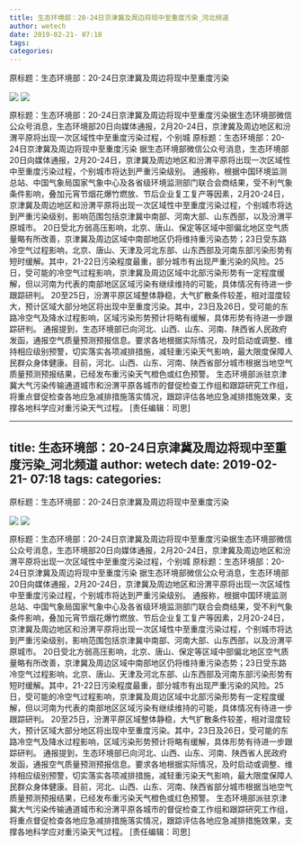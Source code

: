 ```yaml
---
title: 生态环境部：20-24日京津冀及周边将现中至重度污染_河北频道
author: wetech
date: 2019-02-21- 07:18
tags: 
categories: 
---
```

原标题：生态环境部：20-24日京津冀及周边将现中至重度污染
<!-- more -->
                
<img align="center" border="0" src="http://p1.ifengimg.com/fck/2019_08/c761861b7953eff_w550_h367.jpg" />
                
<img align="center" border="0" src="http://p2.ifengimg.com/a/2016/0810/204c433878d5cf9size1_w16_h16.png" />
            
原标题：生态环境部：20-24日京津冀及周边将现中至重度污染据生态环境部微信公众号消息，生态环境部20日向媒体通报，2月20-24日，京津冀及周边地区和汾渭平原将出现一次区域性中至重度污染过程，个别城
原标题：生态环境部：20-24日京津冀及周边将现中至重度污染
据生态环境部微信公众号消息，生态环境部20日向媒体通报，2月20-24日，京津冀及周边地区和汾渭平原将出现一次区域性中至重度污染过程，个别城市将达到严重污染级别。
通报称，根据中国环境监测总站、中国气象局国家气象中心及各省级环境监测部门联合会商结果，受不利气象条件影响，叠加元宵节烟花爆竹燃放、节后企业复工复产等因素，2月20-24日，京津冀及周边地区和汾渭平原将出现一次区域性中至重度污染过程，个别城市将达到严重污染级别，影响范围包括京津冀中南部、河南大部、山东西部，以及汾渭平原城市。
20日受北方弱高压影响，北京、唐山、保定等区域中部偏北地区空气质量略有所改善，京津冀及周边区域中南部地区仍将维持重污染态势；23日受东路冷空气过程影响，北京、唐山、天津及河北东部、山东西部及河南东部污染形势有短时缓解。其中，21-22日污染程度最重，部分城市有出现严重污染的风险。25日，受可能的冷空气过程影响，京津冀及周边区域中北部污染形势有一定程度缓解，但以河南为代表的南部地区区域污染有继续维持的可能，具体情况有待进一步跟踪研判。
20至25日，汾渭平原区域整体静稳，大气扩散条件较差，相对湿度较大，预计区域大部分地区将出现中至重度污染。其中，23日及26日，受可能的东路冷空气及降水过程影响，区域污染形势预计将略有缓解，具体形势有待进一步跟踪研判。
通报提到，生态环境部已向河北、山西、山东、河南、陕西省人民政府发函，通报空气质量预测预报信息。要求各地根据实际情况，及时启动或调整、维持相应级别预警，切实落实各项减排措施，减轻重污染天气影响，最大限度保障人民群众身体健康。目前，河北、山西、山东、河南、陕西省部分城市根据当地空气质量预测预报结果，已经发布重污染天气橙色或红色预警。
生态环境部派驻京津冀大气污染传输通道城市和汾渭平原各城市的督促检查工作组和跟踪研究工作组，将重点督促检查各地应急减排措施落实情况，跟踪评估各地应急减排措施效果，支撑各地科学应对重污染天气过程。
[责任编辑：司思]
            
---
title: 生态环境部：20-24日京津冀及周边将现中至重度污染_河北频道
author: wetech
date: 2019-02-21- 07:18
tags: 
categories: 
---
原标题：生态环境部：20-24日京津冀及周边将现中至重度污染
<!-- more -->
                
<img align="center" border="0" src="http://p1.ifengimg.com/fck/2019_08/c761861b7953eff_w550_h367.jpg" />
                
<img align="center" border="0" src="http://p2.ifengimg.com/a/2016/0810/204c433878d5cf9size1_w16_h16.png" />
            
原标题：生态环境部：20-24日京津冀及周边将现中至重度污染据生态环境部微信公众号消息，生态环境部20日向媒体通报，2月20-24日，京津冀及周边地区和汾渭平原将出现一次区域性中至重度污染过程，个别城
原标题：生态环境部：20-24日京津冀及周边将现中至重度污染
据生态环境部微信公众号消息，生态环境部20日向媒体通报，2月20-24日，京津冀及周边地区和汾渭平原将出现一次区域性中至重度污染过程，个别城市将达到严重污染级别。
通报称，根据中国环境监测总站、中国气象局国家气象中心及各省级环境监测部门联合会商结果，受不利气象条件影响，叠加元宵节烟花爆竹燃放、节后企业复工复产等因素，2月20-24日，京津冀及周边地区和汾渭平原将出现一次区域性中至重度污染过程，个别城市将达到严重污染级别，影响范围包括京津冀中南部、河南大部、山东西部，以及汾渭平原城市。
20日受北方弱高压影响，北京、唐山、保定等区域中部偏北地区空气质量略有所改善，京津冀及周边区域中南部地区仍将维持重污染态势；23日受东路冷空气过程影响，北京、唐山、天津及河北东部、山东西部及河南东部污染形势有短时缓解。其中，21-22日污染程度最重，部分城市有出现严重污染的风险。25日，受可能的冷空气过程影响，京津冀及周边区域中北部污染形势有一定程度缓解，但以河南为代表的南部地区区域污染有继续维持的可能，具体情况有待进一步跟踪研判。
20至25日，汾渭平原区域整体静稳，大气扩散条件较差，相对湿度较大，预计区域大部分地区将出现中至重度污染。其中，23日及26日，受可能的东路冷空气及降水过程影响，区域污染形势预计将略有缓解，具体形势有待进一步跟踪研判。
通报提到，生态环境部已向河北、山西、山东、河南、陕西省人民政府发函，通报空气质量预测预报信息。要求各地根据实际情况，及时启动或调整、维持相应级别预警，切实落实各项减排措施，减轻重污染天气影响，最大限度保障人民群众身体健康。目前，河北、山西、山东、河南、陕西省部分城市根据当地空气质量预测预报结果，已经发布重污染天气橙色或红色预警。
生态环境部派驻京津冀大气污染传输通道城市和汾渭平原各城市的督促检查工作组和跟踪研究工作组，将重点督促检查各地应急减排措施落实情况，跟踪评估各地应急减排措施效果，支撑各地科学应对重污染天气过程。
[责任编辑：司思]
            

